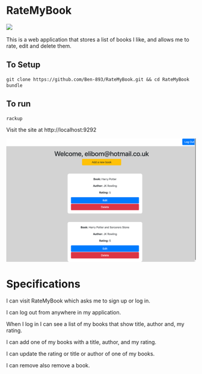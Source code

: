 # RateMyBook

<a href="https://codeclimate.com/github/Ben-893/RateMyBook/maintainability"><img src="https://api.codeclimate.com/v1/badges/5cb1adcbfc397e561c4a/maintainability" /></a>

This is a web application that stores a list of books I like, and allows me to rate, edit and delete them.

## To Setup
```
git clone https://github.com/Ben-893/RateMyBook.git && cd RateMyBook
bundle
```

## To run
```
rackup
```

Visit the site at http://localhost:9292

![alt text](Screenshot%202018-12-31%20at%2014.23.33.png)

# Specifications

I can visit RateMyBook which asks me to sign up or log in.

I can log out from anywhere in my application.

When I log in I can see a list of my books that show title, author and, my rating.

I can add one of my books with a title, author, and my rating.

I can update the rating or title or author of one of my books.

I can remove also remove a book.